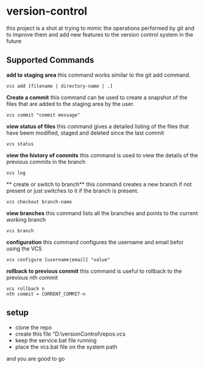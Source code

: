 # version-control

this project is a shot at trying to mimic the operations performed by git and to improve them and add new features to the version control system in the future

## Supported Commands
**add to staging area**
this command works similar to the git add command.
	

    vcs add [filename | directory-name | .]
	   
**Create a commit**
this command can be used to create a snapshot of the files that are added to the staging area by the user.

    vcs commit "commit message"
	    
**view status of files**
this command gives a detailed listing of the files that have beem modified, staged and deleted since the last commit
	

    vcs status
	    
**view the history of commits**
this command is used to view the details of the previous commits in the branch
	

    vcs log
    
** create or switch to branch**
this command creates a new branch if not present or just switches to it if the branch is present.
	
    vcs checkout branch-name

**view branches**
this command lists all the branches and points to the current working branch
	

    vcs branch
    
**configuration**
this command configures the username and email befor using the VCS
	

    vcs configure [username|email] "value"
    
**rollback to previous commit**
this command is useful to rollback to the previous nth commit
	

    vcs rollback n
    nth commit = CURRENT_COMMIT-n
	    
	    
## setup

 - clone the repo
 - create this file "D:\\versionControl\\repos.vcs
 - keep the service.bat file running
 - place the vcs.bat file on the system path

and you are good to go






